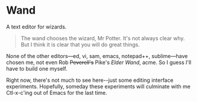 Wand
====
A text editor for wizards.
>The wand chooses the wizard, Mr Potter. It's not always clear why. But I think it is clear that you will do great things.

None of the other editors—ed, vi, sam, emacs, notepad++, sublime—have chosen me, not even Rob ~~Peverell's~~ Pike's  _Elder Wand_, acme. So I guess I'll have to build one myself.

Right now, there's not much to see here--just some editing interface experiments. Hopefully, someday these experiments will culminate with me Ctl-x-c'ing out of Emacs for the last time.
